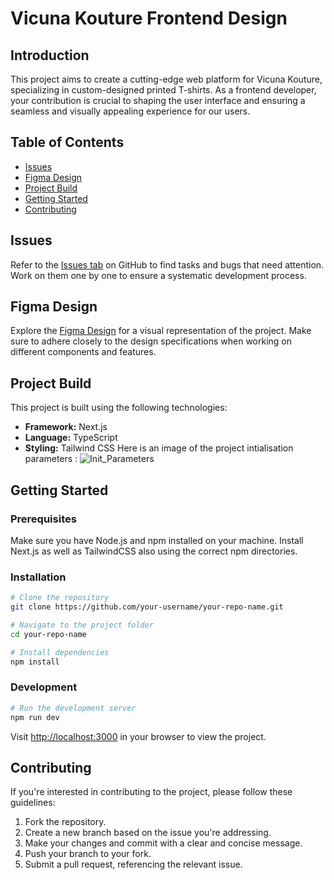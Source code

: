 # Vicuna Kouture Frontend Design

## Introduction
This project aims to create a cutting-edge web platform for Vicuna Kouture, specializing in custom-designed printed T-shirts. As a frontend developer, your contribution is crucial to shaping the user interface and ensuring a seamless and visually appealing experience for our users.

## Table of Contents
- [Issues](#issues)
- [Figma Design](#figma-design)
- [Project Build](#project-build)
- [Getting Started](#getting-started)
- [Contributing](#contributing)

## Issues
Refer to the [Issues tab](https://github.com/VicunaKouture/VK-Frontend/issues) on GitHub to find tasks and bugs that need attention. Work on them one by one to ensure a systematic development process.

## Figma Design
Explore the [Figma Design]([insert-link-here](https://www.figma.com/file/2d3hbiXdUBbiiAGP2ZI1Hk/Vicuna-Kouture-Landing-Page-Design?type=design&node-id=0%3A1&mode=design&t=tTnEoIiFbGPg9dqz-1)) for a visual representation of the project. Make sure to adhere closely to the design specifications when working on different components and features.

## Project Build
This project is built using the following technologies:
- **Framework:** Next.js
- **Language:** TypeScript
- **Styling:** Tailwind CSS
Here is an image of the project intialisation parameters : 
![Init_Parameters](https://github.com/VicunaKouture/VK-Frontend/assets/92721993/3a50dcd2-207e-478d-87de-c468ea5b1415)

## Getting Started
### Prerequisites
Make sure you have Node.js and npm installed on your machine. Install Next.js as well as TailwindCSS also using the correct npm directories.

### Installation
```bash
# Clone the repository
git clone https://github.com/your-username/your-repo-name.git

# Navigate to the project folder
cd your-repo-name

# Install dependencies
npm install
```

### Development
```bash
# Run the development server
npm run dev
```

Visit [http://localhost:3000](http://localhost:3000) in your browser to view the project.

## Contributing
If you're interested in contributing to the project, please follow these guidelines:
1. Fork the repository.
2. Create a new branch based on the issue you're addressing.
3. Make your changes and commit with a clear and concise message.
4. Push your branch to your fork.
5. Submit a pull request, referencing the relevant issue.

